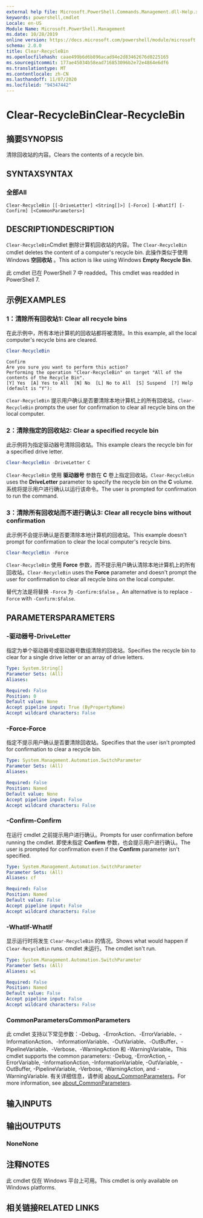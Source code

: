 ```yaml
---
external help file: Microsoft.PowerShell.Commands.Management.dll-Help.xml
keywords: powershell,cmdlet
Locale: en-US
Module Name: Microsoft.PowerShell.Management
ms.date: 10/28/2019
online version: https://docs.microsoft.com/powershell/module/microsoft.powershell.management/clear-recyclebin?view=powershell-7.1&WT.mc_id=ps-gethelp
schema: 2.0.0
title: Clear-RecycleBin
ms.openlocfilehash: caae499b6d6b896acad94e2d83462676d0225165
ms.sourcegitcommit: 177ae45034b58ead716853096b2e72e4864e6df6
ms.translationtype: MT
ms.contentlocale: zh-CN
ms.lasthandoff: 11/07/2020
ms.locfileid: "94347442"
---
```

# <span data-ttu-id="931bd-103">Clear-RecycleBin</span><span class="sxs-lookup"><span data-stu-id="931bd-103">Clear-RecycleBin</span></span>

## <span data-ttu-id="931bd-104">摘要</span><span class="sxs-lookup"><span data-stu-id="931bd-104">SYNOPSIS</span></span>
<span data-ttu-id="931bd-105">清除回收站的内容。</span><span class="sxs-lookup"><span data-stu-id="931bd-105">Clears the contents of a recycle bin.</span></span>

## <span data-ttu-id="931bd-106">SYNTAX</span><span class="sxs-lookup"><span data-stu-id="931bd-106">SYNTAX</span></span>

### <span data-ttu-id="931bd-107">全部</span><span class="sxs-lookup"><span data-stu-id="931bd-107">All</span></span>

```
Clear-RecycleBin [[-DriveLetter] <String[]>] [-Force] [-WhatIf] [-Confirm] [<CommonParameters>]
```

## <span data-ttu-id="931bd-108">DESCRIPTION</span><span class="sxs-lookup"><span data-stu-id="931bd-108">DESCRIPTION</span></span>

<span data-ttu-id="931bd-109">`Clear-RecycleBin`Cmdlet 删除计算机回收站的内容。</span><span class="sxs-lookup"><span data-stu-id="931bd-109">The `Clear-RecycleBin` cmdlet deletes the content of a computer's recycle bin.</span></span> <span data-ttu-id="931bd-110">此操作类似于使用 Windows **空回收站** 。</span><span class="sxs-lookup"><span data-stu-id="931bd-110">This action is like using Windows **Empty Recycle Bin**.</span></span>

<span data-ttu-id="931bd-111">此 cmdlet 已在 PowerShell 7 中 readded。</span><span class="sxs-lookup"><span data-stu-id="931bd-111">This cmdlet was readded in PowerShell 7.</span></span>

## <span data-ttu-id="931bd-112">示例</span><span class="sxs-lookup"><span data-stu-id="931bd-112">EXAMPLES</span></span>

### <span data-ttu-id="931bd-113">1：清除所有回收站</span><span class="sxs-lookup"><span data-stu-id="931bd-113">1: Clear all recycle bins</span></span>

<span data-ttu-id="931bd-114">在此示例中，所有本地计算机的回收站都将被清除。</span><span class="sxs-lookup"><span data-stu-id="931bd-114">In this example, all the local computer's recycle bins are cleared.</span></span>

```powershell
Clear-RecycleBin
```

```Output
Confirm
Are you sure you want to perform this action?
Performing the operation "Clear-RecycleBin" on target "All of the contents of the Recycle Bin".
[Y] Yes  [A] Yes to All  [N] No  [L] No to All  [S] Suspend  [?] Help (default is "Y"):
```

<span data-ttu-id="931bd-115">`Clear-RecycleBin` 提示用户确认是否要清除本地计算机上的所有回收站。</span><span class="sxs-lookup"><span data-stu-id="931bd-115">`Clear-RecycleBin` prompts the user for confirmation to clear all recycle bins on the local computer.</span></span>

### <span data-ttu-id="931bd-116">2：清除指定的回收站</span><span class="sxs-lookup"><span data-stu-id="931bd-116">2: Clear a specified recycle bin</span></span>

<span data-ttu-id="931bd-117">此示例将为指定驱动器号清除回收站。</span><span class="sxs-lookup"><span data-stu-id="931bd-117">This example clears the recycle bin for a specified drive letter.</span></span>

```powershell
Clear-RecycleBin -DriveLetter C
```

<span data-ttu-id="931bd-118">`Clear-RecycleBin` 使用 **驱动器号** 参数在 **C** 卷上指定回收站。</span><span class="sxs-lookup"><span data-stu-id="931bd-118">`Clear-RecycleBin` uses the **DriveLetter** parameter to specify the recycle bin on the **C** volume.</span></span> <span data-ttu-id="931bd-119">系统将提示用户进行确认以运行该命令。</span><span class="sxs-lookup"><span data-stu-id="931bd-119">The user is prompted for confirmation to run the command.</span></span>

### <span data-ttu-id="931bd-120">3：清除所有回收站而不进行确认</span><span class="sxs-lookup"><span data-stu-id="931bd-120">3: Clear all recycle bins without confirmation</span></span>

<span data-ttu-id="931bd-121">此示例不会提示确认是否要清除本地计算机的回收站。</span><span class="sxs-lookup"><span data-stu-id="931bd-121">This example doesn't prompt for confirmation to clear the local computer's recycle bins.</span></span>

```powershell
Clear-RecycleBin -Force
```

<span data-ttu-id="931bd-122">`Clear-RecycleBin` 使用 **Force** 参数，而不提示用户确认清除本地计算机上的所有回收站。</span><span class="sxs-lookup"><span data-stu-id="931bd-122">`Clear-RecycleBin` uses the **Force** parameter and doesn't prompt the user for confirmation to clear all recycle bins on the local computer.</span></span>

<span data-ttu-id="931bd-123">替代方法是将替换 `-Force` 为 `-Confirm:$false` 。</span><span class="sxs-lookup"><span data-stu-id="931bd-123">An alternative is to replace `-Force` with `-Confirm:$false`.</span></span>

## <span data-ttu-id="931bd-124">PARAMETERS</span><span class="sxs-lookup"><span data-stu-id="931bd-124">PARAMETERS</span></span>

### <span data-ttu-id="931bd-125">-驱动器号</span><span class="sxs-lookup"><span data-stu-id="931bd-125">-DriveLetter</span></span>

<span data-ttu-id="931bd-126">指定为单个驱动器号或驱动器号数组清除的回收站。</span><span class="sxs-lookup"><span data-stu-id="931bd-126">Specifies the recycle bin to clear for a single drive letter or an array of drive letters.</span></span>

```yaml
Type: System.String[]
Parameter Sets: (All)
Aliases:

Required: False
Position: 0
Default value: None
Accept pipeline input: True (ByPropertyName)
Accept wildcard characters: False
```

### <span data-ttu-id="931bd-127">-Force</span><span class="sxs-lookup"><span data-stu-id="931bd-127">-Force</span></span>

<span data-ttu-id="931bd-128">指定不提示用户确认是否要清除回收站。</span><span class="sxs-lookup"><span data-stu-id="931bd-128">Specifies that the user isn't prompted for confirmation to clear a recycle bin.</span></span>

```yaml
Type: System.Management.Automation.SwitchParameter
Parameter Sets: (All)
Aliases:

Required: False
Position: Named
Default value: None
Accept pipeline input: False
Accept wildcard characters: False
```

### <span data-ttu-id="931bd-129">-Confirm</span><span class="sxs-lookup"><span data-stu-id="931bd-129">-Confirm</span></span>

<span data-ttu-id="931bd-130">在运行 cmdlet 之前提示用户进行确认。</span><span class="sxs-lookup"><span data-stu-id="931bd-130">Prompts for user confirmation before running the cmdlet.</span></span> <span data-ttu-id="931bd-131">即使未指定 **Confirm** 参数，也会提示用户进行确认。</span><span class="sxs-lookup"><span data-stu-id="931bd-131">The user is prompted for confirmation even if the **Confirm** parameter isn't specified.</span></span>

```yaml
Type: System.Management.Automation.SwitchParameter
Parameter Sets: (All)
Aliases: cf

Required: False
Position: Named
Default value: False
Accept pipeline input: False
Accept wildcard characters: False
```

### <span data-ttu-id="931bd-132">-WhatIf</span><span class="sxs-lookup"><span data-stu-id="931bd-132">-WhatIf</span></span>

<span data-ttu-id="931bd-133">显示运行时将发生 `Clear-RecycleBin` 的情况。</span><span class="sxs-lookup"><span data-stu-id="931bd-133">Shows what would happen if `Clear-RecycleBin` runs.</span></span> <span data-ttu-id="931bd-134">cmdlet 未运行。</span><span class="sxs-lookup"><span data-stu-id="931bd-134">The cmdlet isn't run.</span></span>

```yaml
Type: System.Management.Automation.SwitchParameter
Parameter Sets: (All)
Aliases: wi

Required: False
Position: Named
Default value: False
Accept pipeline input: False
Accept wildcard characters: False
```

### <span data-ttu-id="931bd-135">CommonParameters</span><span class="sxs-lookup"><span data-stu-id="931bd-135">CommonParameters</span></span>

<span data-ttu-id="931bd-136">此 cmdlet 支持以下常见参数：-Debug、-ErrorAction、-ErrorVariable、-InformationAction、-InformationVariable、-OutVariable、-OutBuffer、-PipelineVariable、-Verbose、-WarningAction 和 -WarningVariable。</span><span class="sxs-lookup"><span data-stu-id="931bd-136">This cmdlet supports the common parameters: -Debug, -ErrorAction, -ErrorVariable, -InformationAction, -InformationVariable, -OutVariable, -OutBuffer, -PipelineVariable, -Verbose, -WarningAction, and -WarningVariable.</span></span> <span data-ttu-id="931bd-137">有关详细信息，请参阅 [about_CommonParameters](https://go.microsoft.com/fwlink/?LinkID=113216)。</span><span class="sxs-lookup"><span data-stu-id="931bd-137">For more information, see [about_CommonParameters](https://go.microsoft.com/fwlink/?LinkID=113216).</span></span>

## <span data-ttu-id="931bd-138">输入</span><span class="sxs-lookup"><span data-stu-id="931bd-138">INPUTS</span></span>

## <span data-ttu-id="931bd-139">输出</span><span class="sxs-lookup"><span data-stu-id="931bd-139">OUTPUTS</span></span>

### <span data-ttu-id="931bd-140">None</span><span class="sxs-lookup"><span data-stu-id="931bd-140">None</span></span>

## <span data-ttu-id="931bd-141">注释</span><span class="sxs-lookup"><span data-stu-id="931bd-141">NOTES</span></span>

<span data-ttu-id="931bd-142">此 cmdlet 仅在 Windows 平台上可用。</span><span class="sxs-lookup"><span data-stu-id="931bd-142">This cmdlet is only available on Windows platforms.</span></span>

## <span data-ttu-id="931bd-143">相关链接</span><span class="sxs-lookup"><span data-stu-id="931bd-143">RELATED LINKS</span></span>
